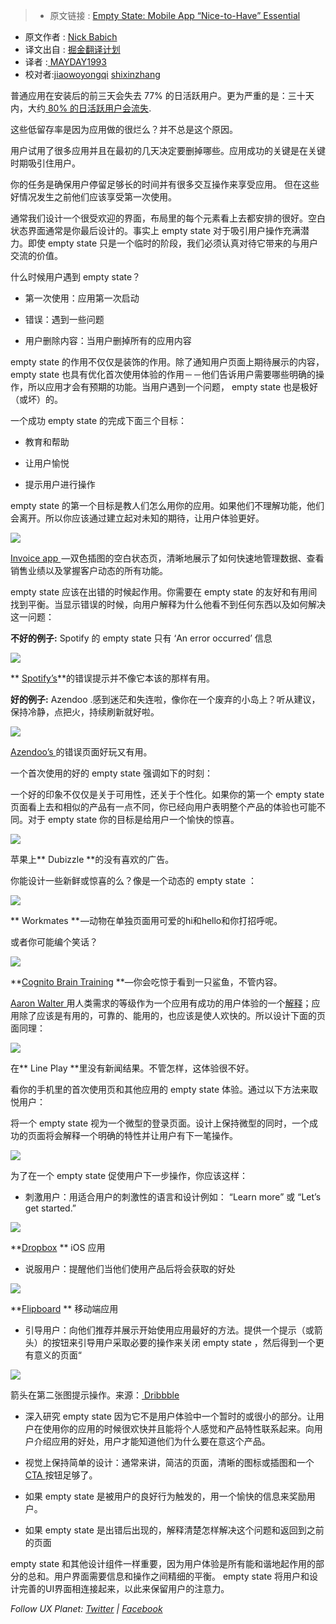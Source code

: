 > * 原文链接 : [ Empty State: Mobile App “Nice-to-Have” Essential ](https://uxplanet.org/empty-state-mobile-app-nice-to-have-essential-f11c29f01f3)
* 原文作者 : [ Nick Babich ](http://babich.biz/)
* 译文出自 : [掘金翻译计划](https://github.com/xitu/gold-miner)
* 译者 :[ MAYDAY1993 ](https://github.com/MAYDAY1993)
* 校对者:[jiaowoyongqi](https://github.com/jiaowoyongqi) [shixinzhang](https://github.com/shixinzhang)

普通应用在安装后的前三天会失去 77% 的日活跃用户。更为严重的是：三十天内，大约[ 80% 的日活跃用户会流失](https://www.linkedin.com/pulse/losing-80-mobile-users-normal-why-best-apps-do-better-andrew-chen).

这些低留存率是因为应用做的很烂么？并不总是这个原因。

用户试用了很多应用并且在最初的几天决定要删掉哪些。应用成功的关键是在关键时期吸引住用户。

你的任务是确保用户停留足够长的时间并有很多交互操作来享受应用。 但在这些好情况发生之前他们应该享受第一次使用。

通常我们设计一个很受欢迎的界面，布局里的每个元素看上去都安排的很好。空白状态界面通常是你最后设计的。事实上 empty state 对于吸引用户操作充满潜力。即使 empty state 只是一个临时的阶段，我们必须认真对待它带来的与用户交流的价值。

什么时候用户遇到 empty state？

* 第一次使用：应用第一次启动

* 错误：遇到一些问题

* 用户删除内容：当用户删掉所有的应用内容

 empty state 的作用不仅仅是装饰的作用。除了通知用户页面上期待展示的内容， empty state 也具有优化首次使用体验的作用－－他们告诉用户需要哪些明确的操作，所以应用才会有预期的功能。当用户遇到一个问题， empty state 也是极好（或坏）的。

一个成功 empty state 的完成下面三个目标：

* 教育和帮助

* 让用户愉悦

* 提示用户进行操作

 empty state 的第一个目标是教人们怎么用你的应用。如果他们不理解功能，他们会离开。所以你应该通过建立起对未知的期待，让用户体验更好。

![](https://cdn-images-1.medium.com/max/800/1*Ssdl9aLaPp00aSyXk_9dfw.gif)


[ Invoice app ](https://dribbble.com/shots/2264802-Empty-states) —双色插图的空白状态页，清晰地展示了如何快速地管理数据、查看销售业绩以及掌握客户动态的所有功能。


 empty state 应该在出错的时候起作用。你需要在 empty state  的友好和有用间找到平衡。当显示错误的时候，向用户解释为什么他看不到任何东西以及如何解决这一问题：

**不好的例子:** Spotify 的 empty state 只有 ‘An error occurred’ 信息


![](https://cdn-images-1.medium.com/max/800/1*flCJh0D4pHW_MvN4WRwRxw.png)


** [Spotify’s](https://itunes.apple.com/us/app/spotify-music/id324684580?mt=8)**的错误提示并不像它本该的那样有用。

**好的例子:** Azendoo .感到迷茫和失连啦，像你在一个废弃的小岛上？听从建议，保持冷静，点把火，持续刷新就好啦。

![](https://cdn-images-1.medium.com/max/800/1*ydkY2tT5WIKUUH6KE6Te3w.png)

[ Azendoo’s ](https://itunes.apple.com/us/app/azendoo-tasks-conversations/id581907820?mt=8)的错误页面好玩又有用。

一个首次使用的好的 empty state 强调如下的时刻：

一个好的印象不仅仅是关于可用性，还关于个性化。如果你的第一个 empty state 页面看上去和相似的产品有一点不同，你已经向用户表明整个产品的体验也可能不同。对于 empty state 你的目标是给用户一个愉快的惊喜。

![](https://cdn-images-1.medium.com/max/800/1*lds5Wy3tr9ZfczCvBDQcfA.png)

苹果上** Dubizzle **的没有喜欢的广告。

你能设计一些新鲜或惊喜的么？像是一个动态的 empty state ：

![](https://cdn-images-1.medium.com/max/800/1*8rPDEnwRzQnReRL0CKdLzA.gif)

** Workmates ** —动物在单独页面用可爱的hi和hello和你打招呼呢。

或者你可能编个笑话？

![](https://cdn-images-1.medium.com/max/800/1*JBp1Gfz0tEyjkMsnncv-WA.png)


**[Cognito Brain Training](https://itunes.apple.com/us/app/cognito-brain-training-games/id872808619?mt=8) **—你会吃惊于看到一只鲨鱼，不管内容。

[ Aaron Walter ](https://twitter.com/aarron?lang=en)用人类需求的等级作为一个应用有成功的用户体验的一个[解释](https://speakerdeck.com/aarron/learning-to-love-humans-emotional-interface-design)；应用除了应该是有用的，可靠的、能用的，也应该是使人欢快的。所以设计下面的页面同理：

![](https://cdn-images-1.medium.com/max/800/1*YkkBujuWgkAgfHzF2LhGIA.jpeg)

在** Line Play **里没有新闻结果。不管怎样，这体验很不好。

看你的手机里的首次使用页和其他应用的 empty state 体验。通过以下方法来取悦用户：

将一个 empty state 视为一个微型的登录页面。设计上保持微型的同时，一个成功的页面将会解释一个明确的特性并让用户有下一笔操作。

![](https://cdn-images-1.medium.com/max/800/1*8uoH4mJgXckTrXI00ENcsA.png)


为了在一个 empty state 促使用户下一步操作，你应该这样：

* 刺激用户：用适合用户的刺激性的语言和设计例如： “Learn more” 或 “Let’s get started.”

![](https://cdn-images-1.medium.com/max/800/1*vPq7xB-7dPR0lbm0yrXokg.png)

**[Dropbox](https://itunes.apple.com/us/app/dropbox/id327630330?mt=8) ** iOS 应用

* 说服用户：提醒他们当他们使用产品后将会获取的好处

![](https://cdn-images-1.medium.com/max/800/0*NJntJk_zESA2Wh9r.)


**[Flipboard](https://flipboard.com/) ** 移动端应用

* 引导用户：向他们推荐并展示开始使用应用最好的方法。提供一个提示（或箭头）的按钮来引导用户采取必要的操作来关闭 empty state ，然后得到一个更有意义的页面“

![](https://cdn-images-1.medium.com/max/800/0*x9PMwcO5DYUoRmeP.png)

箭头在第二张图提示操作。来源：[ Dribbble ](https://dribbble.com/shots/2096264-Empty-states)

* 深入研究 empty state 因为它不是用户体验中一个暂时的或很小的部分。让用户在使用你的应用的时候很欢快并且能将个人感觉和产品特性联系起来。向用户介绍应用的好处，用户才能知道他们为什么要在意这个产品。

* 视觉上保持简单的设计：通常来讲，简洁的页面，清晰的图标或插图和一个 [ CTA ](https://en.wikipedia.org/wiki/CTA) 按钮足够了。

* 如果 empty state 是被用户的良好行为触发的，用一个愉快的信息来奖励用户。

* 如果 empty state 是出错后出现的，解释清楚怎样解决这个问题和返回到之前的页面

 empty state 和其他设计组件一样重要，因为用户体验是所有能和谐地起作用的部分的总和。用户界面需要信息和操作之间精细的平衡。 empty state 将用户和设计完善的UI界面相连接起来，以此来保留用户的注意力。

_Follow UX Planet:_ [_Twitter_](https://twitter.com/101babich) _|_ [_Facebook_](https://www.facebook.com/uxplanet/)
